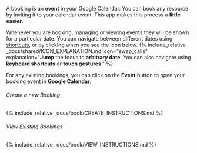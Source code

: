 A booking is an __event__ in your Google Calendar. You can book any resource by inviting it to your calendar event. This app makes this process a __little easier__.

Whenever you are booking, managing or viewing events they will be shown for a particular date. You can navigate between different dates using [shortcuts](#instructions.shortcuts), or by clicking when you see the icon below.
{% include_relative _docs/shared/ICON_EXPLANATION.md icon="swap_calls" explanation="__Jump__ the focus to __arbitrary date__. You can also navigate using __keyboard shortcuts__ or __touch gestures__." %}

For any existing bookings, you can click on the __Event__ button to open your booking event in __Google Calendar__.

###### Create a new Booking
{% include_relative _docs/book/CREATE_INSTRUCTIONS.md %}

###### View Existing Bookings
{% include_relative _docs/book/VIEW_INSTRUCTIONS.md %}